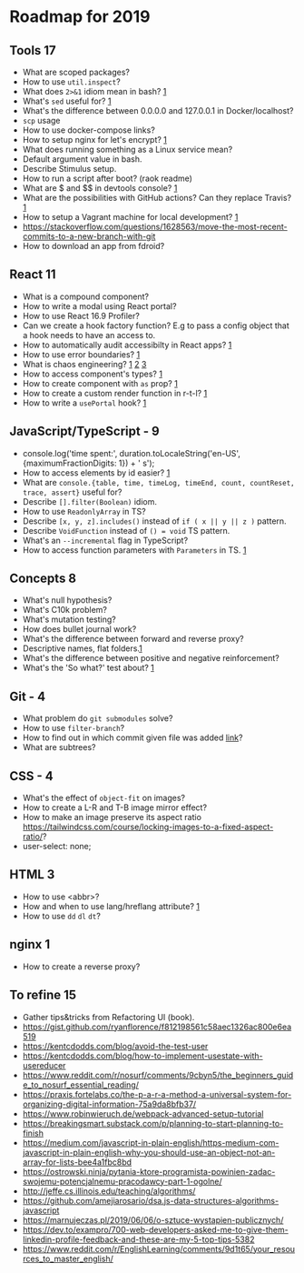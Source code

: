 # Roadmap for 2019

## Tools 17

- What are scoped packages?
- How to use `util.inspect`?
- What does `2>&1` idiom mean in bash? [1](https://www.brianstorti.com/understanding-shell-script-idiom-redirect/)
- What's `sed` useful for? [1](https://www.brianstorti.com/enough-sed-to-be-useful/)
- What's the difference between 0.0.0.0 and 127.0.0.1 in Docker/localhost?
- `scp` usage
- How to use docker-compose links?
- How to setup nginx for let's encrypt? [1](https://www.digitalocean.com/community/tutorials/how-to-secure-a-containerized-node-js-application-with-nginx-let-s-encrypt-and-docker-compose)
- What does running something as a Linux service mean?
- Default argument value in bash.
- Describe Stimulus setup.
- How to run a script after boot? (raok readme)
- What are $ and $\$ in devtools console? [1](https://twitter.com/sulco/status/1156907922775056384)
- What are the possibilities with GitHub actions? Can they replace Travis? [1](https://lab.github.com/github/hello-github-actions!)
- How to setup a Vagrant machine for local development? [1](https://tech.osteel.me/posts/2015/01/25/how-to-use-vagrant-for-local-web-development.html#port-forwarding)
- https://stackoverflow.com/questions/1628563/move-the-most-recent-commits-to-a-new-branch-with-git
- How to download an app from fdroid?

## React 11

- What is a compound component?
- How to write a modal using React portal?
- How to use React 16.9 Profiler?
- Can we create a hook factory function? E.g to pass a config object that a hook needs to have an access to.
- How to automatically audit accessibilty in React apps? [1](https://web.dev/accessibility-auditing-react/)
- How to use error boundaries? [1](https://github.com/bvaughn/react-error-boundary)
- What is chaos engineering? [1](https://twitter.com/PhilippSpiess/status/1149282859494064128/photo/1) [2](https://en.wikipedia.org/wiki/Chaos_engineering) [3](https://aweary.dev/fault-tolerance-react/)
- How to access component's types? [1](https://twitter.com/sulco/status/1160890708615716864)
- How to create component with `as` prop? [1](https://dev.to/selbekk/the-10-component-commandments-2a7f#articles-list)
- How to create a custom render function in r-t-l? [1](https://testing-library.com/docs/react-testing-library/setup#custom-render)
- How to write a `usePortal` hook? [1](https://www.jayfreestone.com/writing/react-portals-with-hooks/)

## JavaScript/TypeScript - 9

- console.log('time spent:', duration.toLocaleString('en-US', {maximumFractionDigits: 1}) + ' s');
- How to access elements by id easier? [1](https://twitter.com/sulco/status/1161613974338772992)
- What are `console.{table, time, timeLog, timeEnd, count, countReset, trace, assert}` useful for?
- Describe `[].filter(Boolean)` idiom.
- How to use `ReadonlyArray` in TS?
- Describe `[x, y, z].includes()` instead of `if ( x || y || z )` pattern.
- Describe `VoidFunction` instead of `() = void` TS pattern.
- What's an `--incremental` flag in TypeScript?
- How to access function parameters with `Parameters` in TS. [1](https://twitter.com/sulco/status/1102935418843131904)

## Concepts 8

- What's null hypothesis?
- What's C10k problem?
- What's mutation testing?
- How does bullet journal work?
- What's the difference between forward and reverse proxy?
- Descriptive names, flat folders.[1](https://twitter.com/dan_abramov/status/1145354949871767552)
- What's the difference between positive and negative reinforcement?
- What's the 'So what?' test about? [1](https://www.polepositionmarketing.com/emp/so-what-test/)

## Git - 4

- What problem do `git submodules` solve?
- How to use `filter-branch`?
- How to find out in which commit given file was added [link](https://stackoverflow.com/questions/11533199/find-commit-where-file-was-added)?
- What are subtrees?

## CSS - 4

- What's the effect of `object-fit` on images?
- How to create a L-R and T-B image mirror effect?
- How to make an image preserve its aspect ratio https://tailwindcss.com/course/locking-images-to-a-fixed-aspect-ratio/?
- user-select: none;

## HTML 3

- How to use \<abbr\>?
- How and when to use lang/hreflang attribute? [1](https://twitter.com/romano_cla/status/1130832868039581696)
- How to use `dd` `dl` `dt`?

## nginx 1

- How to create a reverse proxy?

## To refine 15

- Gather tips&tricks from Refactoring UI (book).
- https://gist.github.com/ryanflorence/f812198561c58aec1326ac800e6ea519
- https://kentcdodds.com/blog/avoid-the-test-user
- https://kentcdodds.com/blog/how-to-implement-usestate-with-usereducer
- https://www.reddit.com/r/nosurf/comments/9cbyn5/the_beginners_guide_to_nosurf_essential_reading/
- https://praxis.fortelabs.co/the-p-a-r-a-method-a-universal-system-for-organizing-digital-information-75a9da8bfb37/
- https://www.robinwieruch.de/webpack-advanced-setup-tutorial
- https://breakingsmart.substack.com/p/planning-to-start-planning-to-finish
- https://medium.com/javascript-in-plain-english/https-medium-com-javascript-in-plain-english-why-you-should-use-an-object-not-an-array-for-lists-bee4a1fbc8bd
- https://ostrowski.ninja/pytania-ktore-programista-powinien-zadac-swojemu-potencjalnemu-pracodawcy-part-1-ogolne/
- http://jeffe.cs.illinois.edu/teaching/algorithms/
- https://github.com/amejiarosario/dsa.js-data-structures-algorithms-javascript
- https://marnujeczas.pl/2019/06/06/o-sztuce-wystapien-publicznych/
- https://dev.to/exampro/700-web-developers-asked-me-to-give-them-linkedin-profile-feedback-and-these-are-my-5-top-tips-5382
- https://www.reddit.com/r/EnglishLearning/comments/9d1t65/your_resources_to_master_english/
